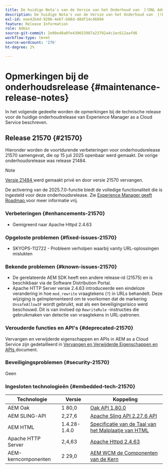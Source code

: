 ```yaml
---
title: De huidige Nota's van de Versie van het Onderhoud van  [!DNL Adobe Experience Manager]  as a Cloud Service.
description: De huidige Nota's van de Versie van het Onderhoud van  [!DNL Adobe Experience Manager]  as a Cloud Service.
exl-id: eee42b4d-9206-4ebf-b88d-d8df14c46094
feature: Release Information
role: Admin
source-git-commit: 2e90e40a0fe439653987a23792a4c1ec612aafd6
workflow-type: tm+mt
source-wordcount: '276'
ht-degree: 2%

---
```



# Opmerkingen bij de onderhoudsrelease {#maintenance-release-notes}

In het volgende gedeelte worden de opmerkingen bij de technische release voor de huidige onderhoudrelease van Experience Manager as a Cloud Service beschreven.

## Release 21570 {#21570}

Hieronder worden de voortdurende verbeteringen voor onderhoudsrelease 21570 samengevat, die op 15 juli 2025 openbaar werd gemaakt. De vorige onderhoudsrelease was release 21484.

>[!NOTE]
>
>[ Versie 21484 ](/help/release-notes/maintenance/2025/2025-7-0.md#21484) werd gemaakt privé en door versie 21570 vervangen.

De activering van de 2025.7.0-functie biedt de volledige functionaliteit die is ingesteld voor deze onderhoudsrelease. Zie [ Experience Manager geeft Roadmap ](https://experienceleague.adobe.com/nl/docs/experience-manager-release-information/aem-release-updates/update-releases-roadmap) voor meer informatie vrij.

### Verbeteringen {#enhancements-21570}

* Gemigreerd naar Apache Httpd 2.4.63

### Opgeloste problemen {#fixed-issues-21570}

* SKYOPS-112722 - Probleem verholpen waarbij vanity URL-oplossingen mislukten

### Bekende problemen {#known-issues-21570}

* De gerelateerde AEM SDK heeft een andere release-id (21575) en is beschikbaar via de Software Distribution Portal.
* Apache HTTP Server versie 2.4.63 introduceerde een eindeloze verandering in hoe `mod_rewrite` vraagtekens (`?`) in URLs behandelt. Deze wijziging is geïmplementeerd om te voorkomen dat de markering `UnsafeAllow3F` wordt gebruikt, wat als een beveiligingsrisico werd beschouwd. Dit is van invloed op `RewriteRule` -instructies die gebruikmaken van detectie van vraagtekens in URL-patronen.

### Verouderde functies en API&#39;s {#deprecated-21570}

Vervangen en verwijderde eigenschappen en APIs in AEM as a Cloud Service zijn gedetailleerd in [ Vervangen en Verwijderde Eigenschappen en APIs ](/help/release-notes/deprecated-removed-features.md) document.

### Beveiligingsproblemen {#security-21570}

Geen

### Ingesloten technologieën {#embedded-tech-21570}

| Technologie | Versie | Koppeling |
|---|---|---|
| AEM Oak | 1 80,0 | [ Oak API 1.80.0 ](https://www.javadoc.io/doc/org.apache.jackrabbit/oak-api/1.80.0/index.html) |
| AEM SLING-API | 2,27,6 | [ Apache Sling API 2.27.6 API ](https://www.javadoc.io/doc/org.apache.sling/org.apache.sling.api/latest/index.html) |
| AEM HTML | 1.4.28-1.4.0 | [ Specificatie van de Taal van het Malplaatje van HTML ](https://github.com/adobe/htl-spec) |
| Apache HTTP Server | 2,4,63 | [ Apache Httpd 2.4.63 ](https://github.com/apache/httpd/blob/2.4.63/CHANGES) |
| AEM-kerncomponenten | 2 29,0 | [ AEM WCM de Componenten van de Kern ](https://github.com/adobe/aem-core-wcm-components) |
